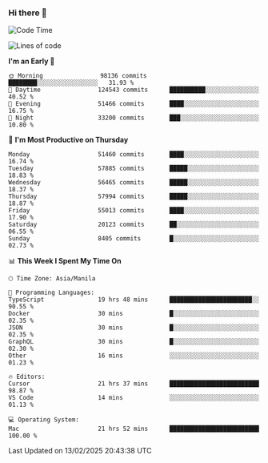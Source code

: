 ### Hi there 👋

<!--START_SECTION:waka-->
![Code Time](http://img.shields.io/badge/Code%20Time-5%2C855%20hrs%2045%20mins-blue)

![Lines of code](https://img.shields.io/badge/From%20Hello%20World%20I%27ve%20Written-118.7%20million%20lines%20of%20code-blue)

**I'm an Early 🐤** 

```text
🌞 Morning                98136 commits       ████████░░░░░░░░░░░░░░░░░   31.93 % 
🌆 Daytime                124543 commits      ██████████░░░░░░░░░░░░░░░   40.52 % 
🌃 Evening                51466 commits       ████░░░░░░░░░░░░░░░░░░░░░   16.75 % 
🌙 Night                  33200 commits       ███░░░░░░░░░░░░░░░░░░░░░░   10.80 % 
```
📅 **I'm Most Productive on Thursday** 

```text
Monday                   51460 commits       ████░░░░░░░░░░░░░░░░░░░░░   16.74 % 
Tuesday                  57885 commits       █████░░░░░░░░░░░░░░░░░░░░   18.83 % 
Wednesday                56465 commits       █████░░░░░░░░░░░░░░░░░░░░   18.37 % 
Thursday                 57994 commits       █████░░░░░░░░░░░░░░░░░░░░   18.87 % 
Friday                   55013 commits       ████░░░░░░░░░░░░░░░░░░░░░   17.90 % 
Saturday                 20123 commits       ██░░░░░░░░░░░░░░░░░░░░░░░   06.55 % 
Sunday                   8405 commits        █░░░░░░░░░░░░░░░░░░░░░░░░   02.73 % 
```


📊 **This Week I Spent My Time On** 

```text
🕑︎ Time Zone: Asia/Manila

💬 Programming Languages: 
TypeScript               19 hrs 48 mins      ███████████████████████░░   90.55 % 
Docker                   30 mins             █░░░░░░░░░░░░░░░░░░░░░░░░   02.35 % 
JSON                     30 mins             █░░░░░░░░░░░░░░░░░░░░░░░░   02.35 % 
GraphQL                  30 mins             █░░░░░░░░░░░░░░░░░░░░░░░░   02.30 % 
Other                    16 mins             ░░░░░░░░░░░░░░░░░░░░░░░░░   01.23 % 

🔥 Editors: 
Cursor                   21 hrs 37 mins      █████████████████████████   98.87 % 
VS Code                  14 mins             ░░░░░░░░░░░░░░░░░░░░░░░░░   01.13 % 

💻 Operating System: 
Mac                      21 hrs 52 mins      █████████████████████████   100.00 % 
```


 Last Updated on 13/02/2025 20:43:38 UTC
<!--END_SECTION:waka-->


<!--
**rad182/rad182** is a ✨ _special_ ✨ repository because its `README.md` (this file) appears on your GitHub profile.

Here are some ideas to get you started:

- 🔭 I’m currently working on ...
- 🌱 I’m currently learning ...
- 👯 I’m looking to collaborate on ...
- 🤔 I’m looking for help with ...
- 💬 Ask me about ...
- 📫 How to reach me: ...
- 😄 Pronouns: ...
- ⚡ Fun fact: ...
-->

